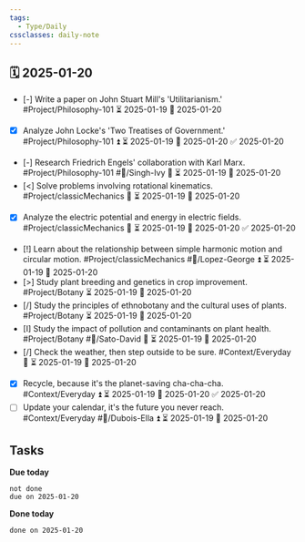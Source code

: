 ```yaml
---
tags:
  - Type/Daily
cssclasses: daily-note
---
```


## 🗓️ 2025-01-20

- [-] Write a paper on John Stuart Mill's 'Utilitarianism.' #Project/Philosophy-101 ⏳ 2025-01-19 📅 2025-01-20
- [x] Analyze John Locke's 'Two Treatises of Government.' #Project/Philosophy-101 ⏫ ⏳ 2025-01-19 📅 2025-01-20 ✅ 2025-01-20
- [-] Research Friedrich Engels' collaboration with Karl Marx. #Project/Philosophy-101 #👤/Singh-Ivy 🔽 ⏳ 2025-01-19 📅 2025-01-20
- [<] Solve problems involving rotational kinematics. #Project/classicMechanics 🔺 ⏳ 2025-01-19 📅 2025-01-20
- [x] Analyze the electric potential and energy in electric fields. #Project/classicMechanics 🔺 ⏳ 2025-01-19 📅 2025-01-20 ✅ 2025-01-20
- [!] Learn about the relationship between simple harmonic motion and circular motion. #Project/classicMechanics #👤/Lopez-George ⏫ ⏳ 2025-01-19 📅 2025-01-20
- [>] Study plant breeding and genetics in crop improvement. #Project/Botany ⏳ 2025-01-19 📅 2025-01-20
- [/] Study the principles of ethnobotany and the cultural uses of plants. #Project/Botany ⏳ 2025-01-19 📅 2025-01-20
- [I] Study the impact of pollution and contaminants on plant health. #Project/Botany #👤/Sato-David 🔺 ⏳ 2025-01-19 📅 2025-01-20
- [/] Check the weather, then step outside to be sure. #Context/Everyday 🔽 ⏳ 2025-01-19 📅 2025-01-20
- [x] Recycle, because it's the planet-saving cha-cha-cha. #Context/Everyday ⏫ ⏳ 2025-01-19 📅 2025-01-20 ✅ 2025-01-20
- [ ] Update your calendar, it's the future you never reach. #Context/Everyday #👤/Dubois-Ella ⏫ ⏳ 2025-01-19 📅 2025-01-20

## Tasks

**Due today**

```tasks
not done
due on 2025-01-20
```

**Done today**

```tasks
done on 2025-01-20
```
            